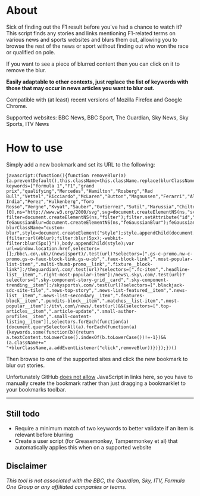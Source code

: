 About
=====

Sick of finding out the F1 result before you've had a chance to watch it? This script finds any stories and links mentioning F1-related terms on various news and sports websites and blurs them out, allowing you to browse the rest of the news or sport without finding out who won the race or qualified on pole.

If you want to see a piece of blurred content then you can click on it to remove the blur.

**Easily adaptable to other contexts, just replace the list of keywords with those that may occur in news articles you want to blur out.**

Compatible with (at least) recent versions of Mozilla Firefox and Google Chrome.

Supported websites: BBC News, BBC Sport, The Guardian, Sky News, Sky Sports, ITV News


How to use
==========

Simply add a new bookmark and set its URL to the following:

```
javascript:(function(){function removeBlur(a){a.preventDefault(),this.className=this.className.replace(blurClassName,""),this.removeEventListener("click",removeBlur)}var keywords=["formula 1","F1","grand prix","qualifying","Mercedes","Hamilton","Rosberg","Red Bull","Vettel","Ricciardo","McLaren","Button","Magnussen","Ferarri","Alonso","Raikkonen","Williams","Massa","Bottas","Lotus","Grosjean","Maldonado","Force India","Perez","Hulkenberg","Toro Rosso","Vergne","Kvyat","Sauber","Gutierrez","Sutil","Marussia","Chilton","Bianchi","Caterham","Ericsson","Kobayashi"],body=document.getElementsByTagName("body")[0],ns="http://www.w3.org/2000/svg",svg=document.createElementNS(ns,"svg");svg.setAttribute("height",0),svg.setAttribute("width",0);var filter=document.createElementNS(ns,"filter");filter.setAttribute("id","blur");var feGaussianBlur=document.createElementNS(ns,"feGaussianBlur");feGaussianBlur.setAttribute("stdDeviation",5),filter.appendChild(feGaussianBlur),svg.appendChild(filter),body.appendChild(svg);var blurClassName="custom-blur",style=document.createElement("style");style.appendChild(document.createTextNode("."+blurClassName+"{filter:url(#blur);filter:blur(5px);-webkit-filter:blur(5px)}")),body.appendChild(style);var url=window.location.href,selectors=[];/bbc\.co\.uk\/(news|sport)/.test(url)?selectors=[".gs-c-promo.nw-c-promo.gs-o-faux-block-link.gs-u-pb",".faux-block-link",".most-popular-list-item",".multi-thumb-promo__link",".fixture__block-link"]:/theguardian\.com/.test(url)?selectors=[".fc-item",".headline-list__item",".right-most-popular-item"]:/news\.sky\.com/.test(url)?selectors=[".sky-component-story-grid__card",".sky-component-trending__item"]:/skysports\.com/.test(url)?selectors=[".blackjack-sdc-site-tile",".news-top-story",".news-list-featured__item",".news-list__item",".news-list-secondary__item",".features-block__item",".pundits-block__item",".matches__list-item",".most-popular__item"]:/itv\.com\/news/.test(url)&&(selectors=[".top-articles__item",".article-update",".small-author-profiles__item",".small-content-listing__item"]),selectors.forEach(function(a){document.querySelectorAll(a).forEach(function(a){keywords.some(function(b){return a.textContent.toLowerCase().indexOf(b.toLowerCase())!=-1})&&(a.className+=" "+blurClassName,a.addEventListener("click",removeBlur))})});})()
```

Then browse to one of the supported sites and click the new bookmark to blur out stories.

Unfortunately GitHub [does not allow](https://github.com/github/markup/issues/79) JavaScript in links here, so you have to manually create the bookmark rather than just dragging a bookmarklet to your bookmarks toolbar.

---


Still todo
----------

* Require a minimum match of two keywords to better validate if an item is relevant before blurring
* Create a user script (for Greasemonkey, Tampermonkey et al) that automatically applies this when on a supported website


Disclaimer
----------

*This tool is not associated with the BBC, the Guardian, Sky, ITV, Formula One Group or any affiliated companies or teams.*
